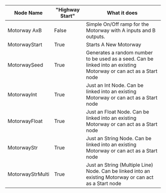 | Node Name          | "Highway Start" | What it does                                                                                                        |
|--------------------|-----------------|---------------------------------------------------------------------------------------------------------------------|
| Motorway AxB       | False           | Simple On/Off ramp for the Motorway with A inputs and B outputs.                                                    |
| MotorwayStart      | True            | Starts A New Motorway                                                                                               |
| MotorwaySeed       | True            | Generates a random number to be used as a seed.  Can be linked into an existing Motorway or can act as a Start node |
| MotorwayInt        | True            | Just an Int Node.  Can be linked into an existing Motorway or can act as a Start node                               |
| MotorwayFloat      | True            | Just an Float Node.  Can be linked into an existing Motorway or can act as a Start node                             |
| MotorwayStr        | True            | Just an String Node.  Can be linked into an existing Motorway or can act as a Start node                            |
| MotorwayStrMulti   | True            | Just an String (Multiple Line) Node.  Can be linked into an existing Motorway or can act as a Start node            |